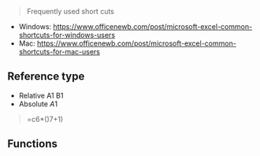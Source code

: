 > Frequently used short cuts
+ Windows: https://www.officenewb.com/post/microsoft-excel-common-shortcuts-for-windows-users
+ Mac: https://www.officenewb.com/post/microsoft-excel-common-shortcuts-for-mac-users

## Reference type

+ Relative  A1 B1
+ Absolute  $A$1

> =c6*()7+1)

## Functions


